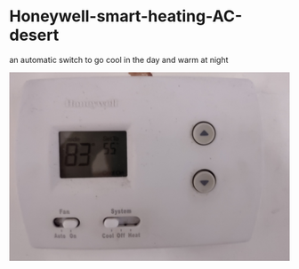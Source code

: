# Honeywell-smart-heating-AC-desert
an automatic switch to go cool in the day and warm at night

![s1](https://raw.githubusercontent.com/c4pt000/Honeywell-smart-heating-AC-desert/main/Screenshot_20220125-082325-773~2.png)
